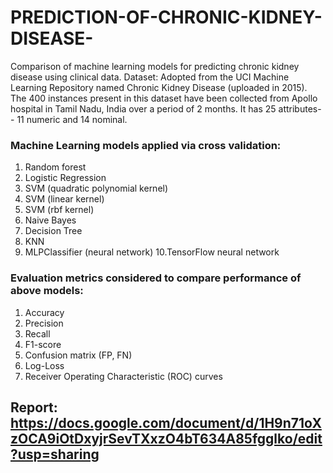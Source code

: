 # PREDICTION-OF-CHRONIC-KIDNEY-DISEASE-

Comparison of machine learning models for predicting chronic kidney disease using clinical data.
Dataset: Adopted from the UCI Machine Learning Repository named Chronic Kidney Disease (uploaded in 2015). The 400 instances present in this dataset have been collected from Apollo hospital in Tamil Nadu, India over a period of 2 months. It has 25 attributes-- 11 numeric and 14 nominal. 

### Machine Learning models applied via cross validation:
1. Random forest
2. Logistic Regression
3. SVM (quadratic polynomial kernel)
4. SVM (linear kernel)
5. SVM (rbf kernel)
6. Naive Bayes
7. Decision Tree
8. KNN
9. MLPClassifier (neural network)
10.TensorFlow neural network

### Evaluation metrics considered to compare performance of above models:
1. Accuracy
2. Precision
3. Recall
4. F1-score
5. Confusion matrix (FP, FN)
6. Log-Loss
7. Receiver Operating Characteristic (ROC) curves

## Report: https://docs.google.com/document/d/1H9n71oXzOCA9iOtDxyjrSevTXxzO4bT634A85fgglko/edit?usp=sharing
